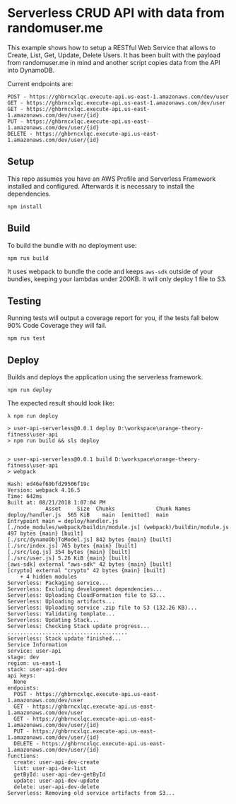 # Serverless CRUD API with data from randomuser.me

This example shows how to setup a RESTful Web Service that allows to Create, List, Get, Update, Delete Users. It has been built with the payload from randomuser.me in mind and another script copies data from the API into DynamoDB. 

Current endpoints are:
```
POST - https://ghbrncxlqc.execute-api.us-east-1.amazonaws.com/dev/user
GET - https://ghbrncxlqc.execute-api.us-east-1.amazonaws.com/dev/user
GET - https://ghbrncxlqc.execute-api.us-east-1.amazonaws.com/dev/user/{id}
PUT - https://ghbrncxlqc.execute-api.us-east-1.amazonaws.com/dev/user/{id}
DELETE - https://ghbrncxlqc.execute-api.us-east-1.amazonaws.com/dev/user/{id}
```

## Setup

This repo assumes you have an AWS Profile and Serverless Framework installed and configured. Afterwards it is necessary to install the dependencies.

```
npm install
```

## Build

To build the bundle with no deployment use:

```
npm run build
```

It uses webpack to bundle the code and keeps `aws-sdk` outside of your bundles, keeping your lambdas under 200KB. It will only deploy 1 file to S3.

## Testing

Running tests will output a coverage report for you, if the tests fall below 90% Code Coverage they will fail.

```
npm run test
```

## Deploy

Builds and deploys the application using the serverless framework.

```
npm run deploy
```

The expected result should look like:

```
λ npm run deploy

> user-api-serverless@0.0.1 deploy D:\workspace\orange-theory-fitness\user-api
> npm run build && sls deploy


> user-api-serverless@0.0.1 build D:\workspace\orange-theory-fitness\user-api
> webpack

Hash: ed46ef69bfd29506f19c
Version: webpack 4.16.5
Time: 642ms
Built at: 08/21/2018 1:07:04 PM
            Asset     Size  Chunks             Chunk Names
deploy/handler.js  565 KiB    main  [emitted]  main
Entrypoint main = deploy/handler.js
[./node_modules/webpack/buildin/module.js] (webpack)/buildin/module.js 497 bytes {main} [built]
[./src/dynamoObjToModel.js] 842 bytes {main} [built]
[./src/index.js] 765 bytes {main} [built]
[./src/log.js] 354 bytes {main} [built]
[./src/user.js] 5.26 KiB {main} [built]
[aws-sdk] external "aws-sdk" 42 bytes {main} [built]
[crypto] external "crypto" 42 bytes {main} [built]
    + 4 hidden modules
Serverless: Packaging service...
Serverless: Excluding development dependencies...
Serverless: Uploading CloudFormation file to S3...
Serverless: Uploading artifacts...
Serverless: Uploading service .zip file to S3 (132.26 KB)...
Serverless: Validating template...
Serverless: Updating Stack...
Serverless: Checking Stack update progress...
......................................
Serverless: Stack update finished...
Service Information
service: user-api
stage: dev
region: us-east-1
stack: user-api-dev
api keys:
  None
endpoints:
  POST - https://ghbrncxlqc.execute-api.us-east-1.amazonaws.com/dev/user
  GET - https://ghbrncxlqc.execute-api.us-east-1.amazonaws.com/dev/user
  GET - https://ghbrncxlqc.execute-api.us-east-1.amazonaws.com/dev/user/{id}
  PUT - https://ghbrncxlqc.execute-api.us-east-1.amazonaws.com/dev/user/{id}
  DELETE - https://ghbrncxlqc.execute-api.us-east-1.amazonaws.com/dev/user/{id}
functions:
  create: user-api-dev-create
  list: user-api-dev-list
  getById: user-api-dev-getById
  update: user-api-dev-update
  delete: user-api-dev-delete
Serverless: Removing old service artifacts from S3...
```
